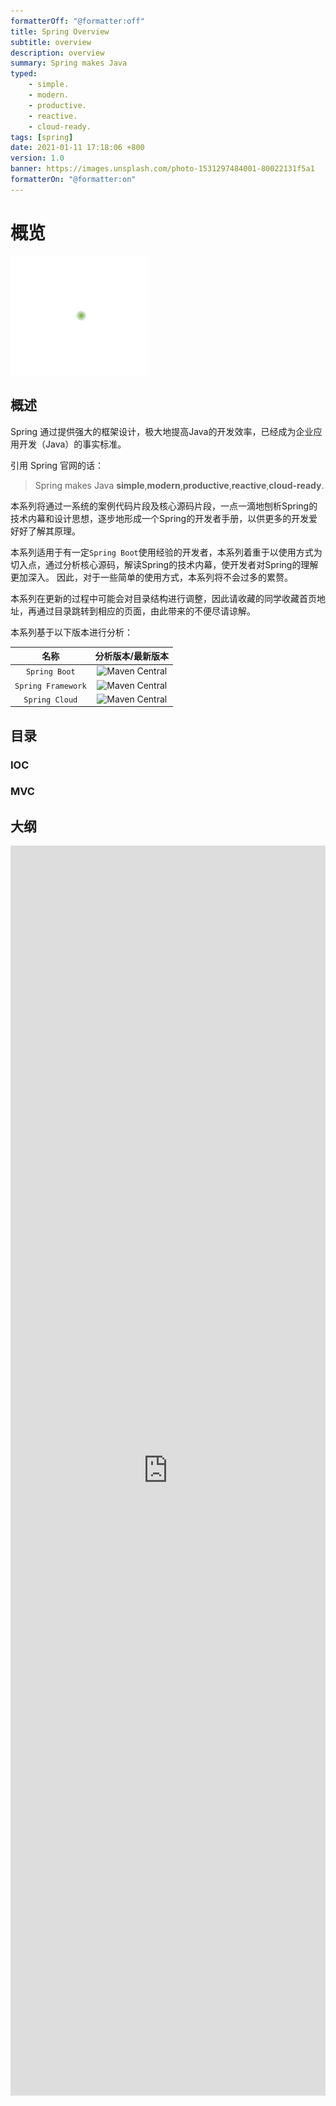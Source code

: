 ```yaml
---
formatterOff: "@formatter:off"
title: Spring Overview
subtitle: overview 
description: overview
summary: Spring makes Java
typed: 
    - simple.
    - modern.
    - productive.
    - reactive.
    - cloud-ready.
tags: [spring] 
date: 2021-01-11 17:18:06 +800 
version: 1.0
banner: https://images.unsplash.com/photo-1531297484001-80022131f5a1
formatterOn: "@formatter:on"
---
```


# 概览

![Spring Logos](images/spring-logo.gif)

## 概述

Spring 通过提供强大的框架设计，极大地提高Java的开发效率，已经成为企业应用开发（Java）的事实标准。

引用 Spring 官网的话：

> Spring makes Java **simple**,**modern**,**productive**,**reactive**,**cloud-ready**.

本系列将通过一系统的案例代码片段及核心源码片段，一点一滴地刨析Spring的技术内幕和设计思想，逐步地形成一个Spring的开发者手册，以供更多的开发爱好好了解其原理。

本系列适用于有一定`Spring Boot`使用经验的开发者，本系列着重于以使用方式为切入点，通过分析核心源码，解读Spring的技术内幕，使开发者对Spring的理解更加深入。 因此，对于一些简单的使用方式，本系列将不会过多的累赘。

本系列在更新的过程中可能会对目录结构进行调整，因此请收藏的同学收藏首页地址，再通过目录跳转到相应的页面，由此带来的不便尽请谅解。

本系列基于以下版本进行分析：

|        名称        |                      分析版本/最新版本                       |
| :----------------: | :----------------------------------------------------------: |
|   `Spring Boot`    | ![Maven Central](https://img.shields.io/maven-central/v/org.springframework.boot/spring-boot?label=2.5.2) |
| `Spring Framework` | ![Maven Central](https://img.shields.io/maven-central/v/org.springframework/spring?label=5.3.8) |
|   `Spring Cloud`   | ![Maven Central](https://img.shields.io/maven-central/v/org.springframework.cloud/spring-cloud-dependencies?label=2020.0.3) |


## 目录



### IOC


### MVC



## 大纲

<iframe id="embed_dom" name="embed_dom" frameborder="0" style="display:block;width:100%; height:50vh;" src="https://www.processon.
com/embed/60376a4d5653bb4bcfef8cd0"></iframe>